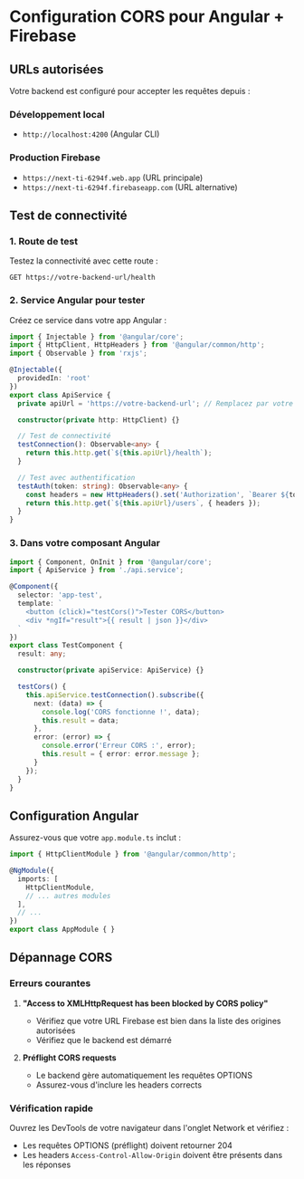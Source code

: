 # Configuration CORS pour Angular + Firebase

## URLs autorisées

Votre backend est configuré pour accepter les requêtes depuis :

### Développement local
- `http://localhost:4200` (Angular CLI)

### Production Firebase
- `https://next-ti-6294f.web.app` (URL principale)
- `https://next-ti-6294f.firebaseapp.com` (URL alternative)

## Test de connectivité

### 1. Route de test
Testez la connectivité avec cette route :
```
GET https://votre-backend-url/health
```

### 2. Service Angular pour tester
Créez ce service dans votre app Angular :

```typescript
import { Injectable } from '@angular/core';
import { HttpClient, HttpHeaders } from '@angular/common/http';
import { Observable } from 'rxjs';

@Injectable({
  providedIn: 'root'
})
export class ApiService {
  private apiUrl = 'https://votre-backend-url'; // Remplacez par votre URL backend

  constructor(private http: HttpClient) {}

  // Test de connectivité
  testConnection(): Observable<any> {
    return this.http.get(`${this.apiUrl}/health`);
  }

  // Test avec authentification
  testAuth(token: string): Observable<any> {
    const headers = new HttpHeaders().set('Authorization', `Bearer ${token}`);
    return this.http.get(`${this.apiUrl}/users`, { headers });
  }
}
```

### 3. Dans votre composant Angular
```typescript
import { Component, OnInit } from '@angular/core';
import { ApiService } from './api.service';

@Component({
  selector: 'app-test',
  template: `
    <button (click)="testCors()">Tester CORS</button>
    <div *ngIf="result">{{ result | json }}</div>
  `
})
export class TestComponent {
  result: any;

  constructor(private apiService: ApiService) {}

  testCors() {
    this.apiService.testConnection().subscribe({
      next: (data) => {
        console.log('CORS fonctionne !', data);
        this.result = data;
      },
      error: (error) => {
        console.error('Erreur CORS :', error);
        this.result = { error: error.message };
      }
    });
  }
}
```

## Configuration Angular

Assurez-vous que votre `app.module.ts` inclut :

```typescript
import { HttpClientModule } from '@angular/common/http';

@NgModule({
  imports: [
    HttpClientModule,
    // ... autres modules
  ],
  // ...
})
export class AppModule { }
```

## Dépannage CORS

### Erreurs courantes
1. **"Access to XMLHttpRequest has been blocked by CORS policy"**
   - Vérifiez que votre URL Firebase est bien dans la liste des origines autorisées
   - Vérifiez que le backend est démarré

2. **Préflight CORS requests**
   - Le backend gère automatiquement les requêtes OPTIONS
   - Assurez-vous d'inclure les headers corrects

### Vérification rapide
Ouvrez les DevTools de votre navigateur dans l'onglet Network et vérifiez :
- Les requêtes OPTIONS (préflight) doivent retourner 204
- Les headers `Access-Control-Allow-Origin` doivent être présents dans les réponses
